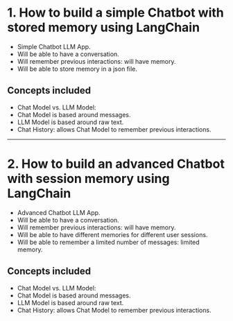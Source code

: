 # 1. How to build a simple Chatbot with stored memory using LangChain

- Simple Chatbot LLM App.
- Will be able to have a conversation.
- Will remember previous interactions: will have memory.
- Will be able to store memory in a json file.

## Concepts included

- Chat Model vs. LLM Model:
- Chat Model is based around messages.
- LLM Model is based around raw text.
- Chat History: allows Chat Model to remember previous interactions.

---

# 2. How to build an advanced Chatbot with session memory using LangChain

- Advanced Chatbot LLM App.
- Will be able to have a conversation.
- Will remember previous interactions: will have memory.
- Will be able to have different memories for different user sessions.
- Will be able to remember a limited number of messages: limited memory.

## Concepts included

- Chat Model vs. LLM Model:
- Chat Model is based around messages.
- LLM Model is based around raw text.
- Chat History: allows Chat Model to remember previous interactions.
